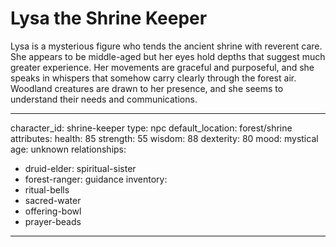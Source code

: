 # Lysa the Shrine Keeper

Lysa is a mysterious figure who tends the ancient shrine with reverent care. She appears to be middle-aged but her eyes hold depths that suggest much greater experience. Her movements are graceful and purposeful, and she speaks in whispers that somehow carry clearly through the forest air. Woodland creatures are drawn to her presence, and she seems to understand their needs and communications.

---
character_id: shrine-keeper
type: npc
default_location: forest/shrine
attributes:
  health: 85
  strength: 55
  wisdom: 88
  dexterity: 80
  mood: mystical
  age: unknown
relationships:
  - druid-elder: spiritual-sister
  - forest-ranger: guidance
inventory:
  - ritual-bells
  - sacred-water
  - offering-bowl
  - prayer-beads
---